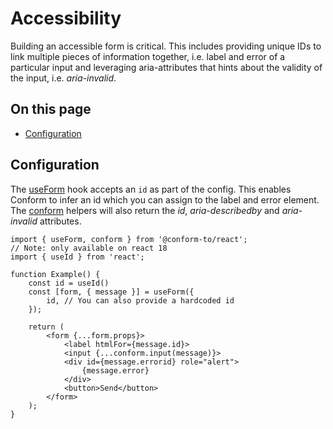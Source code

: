 # Accessibility

Building an accessible form is critical. This includes providing unique IDs to link multiple pieces of information together, i.e. label and error of a particular input and leveraging aria-attributes that hints about the validity of the input, i.e. _aria-invalid_.

<!-- aside -->

## On this page

- [Configuration](#configuration)

<!-- /aside -->

## Configuration

The [useForm](/packages/conform-react/README.md#useform) hook accepts an `id` as part of the config. This enables Conform to infer an id which you can assign to the label and error element. The [conform](/packages/conform-react/README.md#conform) helpers will also return the _id_, _aria-describedby_ and _aria-invalid_ attributes.

```tsx
import { useForm, conform } from '@conform-to/react';
// Note: only available on react 18
import { useId } from 'react';

function Example() {
    const id = useId()
    const [form, { message }] = useForm({
        id, // You can also provide a hardcoded id
    });

    return (
        <form {...form.props}>
            <label htmlFor={message.id}>
            <input {...conform.input(message)}>
            <div id={message.errorid} role="alert">
                {message.error}
            </div>
            <button>Send</button>
        </form>
    );
}
```
